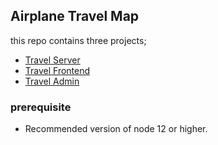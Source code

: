 ## Airplane Travel Map

this repo contains three projects;

- [Travel Server](./travel-server/README.md)
- [Travel Frontend](./travel-frontend/README.md)
- [Travel Admin](./travel-admin/README.md)

### prerequisite

- Recommended version of node 12 or higher.


